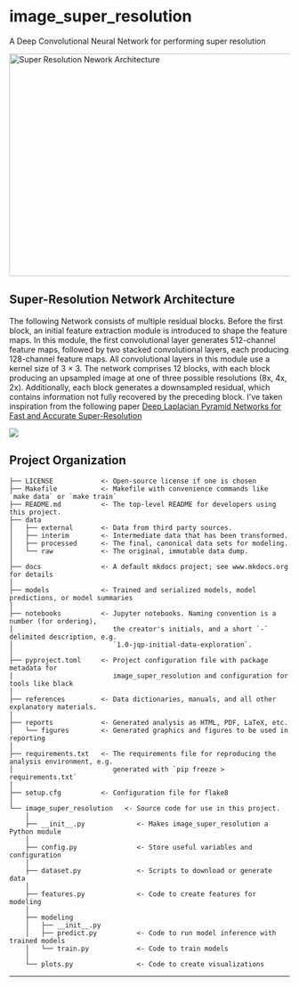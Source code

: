 # image_super_resolution

A Deep Convolutional Neural Network for performing super resolution

<img src="https://github.com/user-attachments/assets/c1c18e7c-b2e7-46e9-8611-f5bf94257485" alt="Super Resolution Nework Architecture" width="800" height="400"/>

## Super-Resolution Network Architecture
 The following Network consists of multiple residual blocks. Before
 the first block, an initial feature extraction module is introduced to shape the feature maps. In this module, the first
 convolutional layer generates 512-channel feature maps, followed by two stacked convolutional layers, each producing
 128-channel feature maps. All convolutional layers in this module use a kernel size of 3 × 3.
 The network comprises 12 blocks, with each block producing an upsampled image at one of three possible resolutions
 (8x, 4x, 2x). Additionally, each block generates a downsampled residual, which contains information not fully recovered
 by the preceding block. I've taken inspiration from the following paper [Deep Laplacian Pyramid Networks for Fast and Accurate Super-Resolution](https://arxiv.org/abs/1704.03915)

<a target="_blank" href="https://cookiecutter-data-science.drivendata.org/">
    <img src="https://img.shields.io/badge/CCDS-Project%20template-328F97?logo=cookiecutter" />
</a>

## Project Organization

```
├── LICENSE            <- Open-source license if one is chosen
├── Makefile           <- Makefile with convenience commands like `make data` or `make train`
├── README.md          <- The top-level README for developers using this project.
├── data
│   ├── external       <- Data from third party sources.
│   ├── interim        <- Intermediate data that has been transformed.
│   ├── processed      <- The final, canonical data sets for modeling.
│   └── raw            <- The original, immutable data dump.
│
├── docs               <- A default mkdocs project; see www.mkdocs.org for details
│
├── models             <- Trained and serialized models, model predictions, or model summaries
│
├── notebooks          <- Jupyter notebooks. Naming convention is a number (for ordering),
│                         the creator's initials, and a short `-` delimited description, e.g.
│                         `1.0-jqp-initial-data-exploration`.
│
├── pyproject.toml     <- Project configuration file with package metadata for 
│                         image_super_resolution and configuration for tools like black
│
├── references         <- Data dictionaries, manuals, and all other explanatory materials.
│
├── reports            <- Generated analysis as HTML, PDF, LaTeX, etc.
│   └── figures        <- Generated graphics and figures to be used in reporting
│
├── requirements.txt   <- The requirements file for reproducing the analysis environment, e.g.
│                         generated with `pip freeze > requirements.txt`
│
├── setup.cfg          <- Configuration file for flake8
│
└── image_super_resolution   <- Source code for use in this project.
    │
    ├── __init__.py             <- Makes image_super_resolution a Python module
    │
    ├── config.py               <- Store useful variables and configuration
    │
    ├── dataset.py              <- Scripts to download or generate data
    │
    ├── features.py             <- Code to create features for modeling
    │
    ├── modeling                
    │   ├── __init__.py 
    │   ├── predict.py          <- Code to run model inference with trained models          
    │   └── train.py            <- Code to train models
    │
    └── plots.py                <- Code to create visualizations
```

--------

